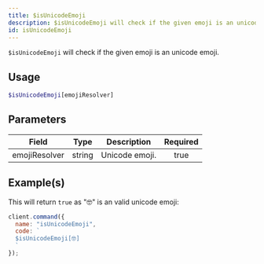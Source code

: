 ```yaml
---
title: $isUnicodeEmoji
description: $isUnicodeEmoji will check if the given emoji is an unicode emoji.
id: isUnicodeEmoji
---
```


`$isUnicodeEmoji` will check if the given emoji is an unicode emoji.

## Usage

```php
$isUnicodeEmoji[emojiResolver]
```

## Parameters

| Field         | Type   | Description    | Required |
| ------------- | ------ | -------------- | :------: |
| emojiResolver | string | Unicode emoji. |   true   |

## Example(s)

This will return `true` as "🤓" is an valid unicode emoji:

```javascript
client.command({
  name: "isUnicodeEmoji",
  code: `
  $isUnicodeEmoji[🤓]
  `
});
```
